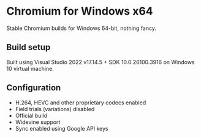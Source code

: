 # Chromium for Windows x64
Stable Chromium builds for Windows 64-bit, nothing fancy.

## Build setup
Built using Visual Studio 2022 v17.14.5 + SDK 10.0.26100.3916 on Windows 10 virtual machine.

## Configuration
- H.264, HEVC and other proprietary codecs enabled
- Field trials (variations) disabled
- Official build
- Widevine support
- Sync enabled using Google API keys
